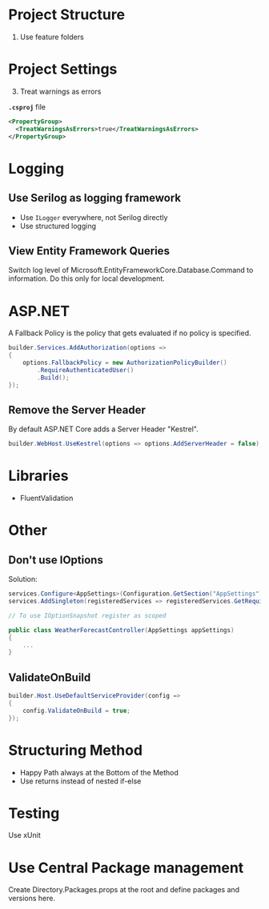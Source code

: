# Project Structure
1. Use feature folders

# Project Settings
3. Treat warnings as errors

**`.csproj`** file
```xml
<PropertyGroup>
  <TreatWarningsAsErrors>true</TreatWarningsAsErrors>
</PropertyGroup>
```
# Logging
## Use Serilog as logging framework
  - Use `ILogger` everywhere, not Serilog directly
  - Use structured logging
## View Entity Framework Queries
Switch log level of Microsoft.EntityFrameworkCore.Database.Command to information. Do this only for local development.

# ASP.NET

A Fallback Policy is the policy that gets evaluated if no policy is specified.

```csharp
builder.Services.AddAuthorization(options =>
{
    options.FallbackPolicy = new AuthorizationPolicyBuilder()
        .RequireAuthenticatedUser()
        .Build();
});
```
## Remove the Server Header
By default ASP.NET Core adds a Server Header "Kestrel".
```csharp
builder.WebHost.UseKestrel(options => options.AddServerHeader = false);
```

# Libraries
- FluentValidation

# Other
## Don't use IOptions
Solution:
```csharp
services.Configure<AppSettings>(Configuration.GetSection("AppSettings"));
services.AddSingleton(registeredServices => registeredServices.GetRequiredService<IOptions<AppSettings>>().Value);

// To use IOptionSnapshot register as scoped

public class WeatherForecastController(AppSettings appSettings)
{
    ...
}
```
## ValidateOnBuild
```csharp
builder.Host.UseDefaultServiceProvider(config =>
{
    config.ValidateOnBuild = true;
});
```

# Structuring Method
* Happy Path always at the Bottom of the Method
* Use returns instead of nested if-else

# Testing
Use xUnit

# Use Central Package management
Create Directory.Packages.props at the root and define packages and versions here.

